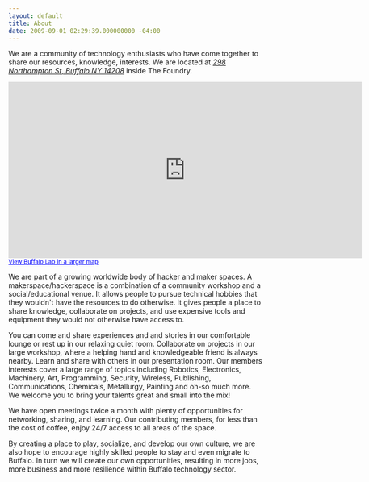 ```yaml
---
layout: default
title: About
date: 2009-09-01 02:29:39.000000000 -04:00
---
```

We are a community of technology enthusiasts who have come together to share our resources, knowledge, interests. We are located at <em><a href="http://goo.gl/maps/TExbx" target="_blank">298 Northampton St, Buffalo NY 14208</a></em> inside The Foundry.

<iframe width="700" height="350" frameborder="0" scrolling="no" marginheight="0" marginwidth="0" src="https://maps.google.com/maps/ms?msid=209718760206450010383.0004df1ef045e52949c2e&amp;msa=0&amp;dg=feature&amp;ie=UTF8&amp;t=m&amp;ll=42.907492,-78.855647&amp;spn=0.00275,0.006437&amp;z=17&amp;output=embed"></iframe><br /><small><a href="http://goo.gl/maps/TExbx"target="_blank" style="color:#0000FF;text-align:left">View Buffalo Lab in a larger map</a></small>

We are part of a growing worldwide body of hacker and maker spaces. A makerspace/hackerspace is a combination of a community workshop and a social/educational venue. It allows people to pursue technical hobbies that they wouldn't have the resources to do otherwise. It gives people a place to share knowledge, collaborate on projects, and use expensive tools and equipment they would not otherwise have access to.

You can come and share experiences and and stories in our comfortable lounge or rest up in our relaxing quiet room. Collaborate on projects in our large workshop, where a helping hand and knowledgeable friend is always nearby. Learn and share with others in our presentation room. Our members interests cover a large range of topics including Robotics, Electronics, Machinery, Art, Programming, Security, Wireless, Publishing, Communications, Chemicals, Metallurgy, Painting and oh-so much more. We welcome you to bring your talents great and small into the mix!

We have open meetings twice a month with plenty of opportunities for networking, sharing, and learning. Our contributing members, for less than the cost of coffee, enjoy 24/7 access to all areas of the space.

By creating a place to play, socialize, and develop our own culture, we are also hope to encourage highly skilled people to stay and even migrate to Buffalo. In turn we will create our own opportunities, resulting in more jobs, more business and more resilience within Buffalo technology sector.
